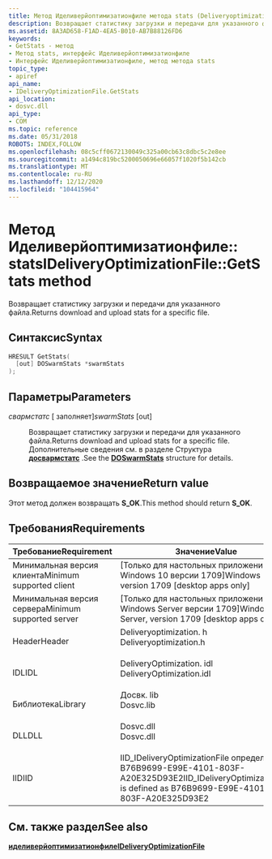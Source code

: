 ```yaml
---
title: Метод Иделиверйоптимизатионфиле метода stats (Deliveryoptimization. h)
description: Возвращает статистику загрузки и передачи для указанного файла.
ms.assetid: 8A3AD658-F1AD-4EA5-B010-AB7B88126FD6
keywords:
- GetStats - метод
- Метод stats, интерфейс Иделиверйоптимизатионфиле
- Интерфейс Иделиверйоптимизатионфиле, метод метода stats
topic_type:
- apiref
api_name:
- IDeliveryOptimizationFile.GetStats
api_location:
- dosvc.dll
api_type:
- COM
ms.topic: reference
ms.date: 05/31/2018
ROBOTS: INDEX,FOLLOW
ms.openlocfilehash: 08c5cff0672130049c325a00cb63c8dbc5c2e8ee
ms.sourcegitcommit: a1494c819bc5200050696e66057f1020f5b142cb
ms.translationtype: MT
ms.contentlocale: ru-RU
ms.lasthandoff: 12/12/2020
ms.locfileid: "104415964"
---
```

# <a name="ideliveryoptimizationfilegetstats-method"></a><span data-ttu-id="c05b9-106">Метод Иделиверйоптимизатионфиле:: stats</span><span class="sxs-lookup"><span data-stu-id="c05b9-106">IDeliveryOptimizationFile::GetStats method</span></span>

<span data-ttu-id="c05b9-107">Возвращает статистику загрузки и передачи для указанного файла.</span><span class="sxs-lookup"><span data-stu-id="c05b9-107">Returns download and upload stats for a specific file.</span></span>

## <a name="syntax"></a><span data-ttu-id="c05b9-108">Синтаксис</span><span class="sxs-lookup"><span data-stu-id="c05b9-108">Syntax</span></span>


```C++
HRESULT GetStats(
  [out] DOSwarmStats *swarmStats
);
```



## <a name="parameters"></a><span data-ttu-id="c05b9-109">Параметры</span><span class="sxs-lookup"><span data-stu-id="c05b9-109">Parameters</span></span>

<dl> <dt>

<span data-ttu-id="c05b9-110">*свармстатс* \[ заполняет\]</span><span class="sxs-lookup"><span data-stu-id="c05b9-110">*swarmStats* \[out\]</span></span>
</dt> <dd>

<span data-ttu-id="c05b9-111">Возвращает статистику загрузки и передачи для указанного файла.</span><span class="sxs-lookup"><span data-stu-id="c05b9-111">Returns download and upload stats for a specific file.</span></span> <span data-ttu-id="c05b9-112">Дополнительные сведения см. в разделе Структура [**досвармстатс**](doswarmstats.md) .</span><span class="sxs-lookup"><span data-stu-id="c05b9-112">See the [**DOSwarmStats**](doswarmstats.md) structure for details.</span></span>

</dd> </dl>

## <a name="return-value"></a><span data-ttu-id="c05b9-113">Возвращаемое значение</span><span class="sxs-lookup"><span data-stu-id="c05b9-113">Return value</span></span>

<span data-ttu-id="c05b9-114">Этот метод должен возвращать **S_OK**.</span><span class="sxs-lookup"><span data-stu-id="c05b9-114">This method should return **S_OK**.</span></span>

## <a name="requirements"></a><span data-ttu-id="c05b9-115">Требования</span><span class="sxs-lookup"><span data-stu-id="c05b9-115">Requirements</span></span>



| <span data-ttu-id="c05b9-116">Требование</span><span class="sxs-lookup"><span data-stu-id="c05b9-116">Requirement</span></span> | <span data-ttu-id="c05b9-117">Значение</span><span class="sxs-lookup"><span data-stu-id="c05b9-117">Value</span></span> |
|-------------------------------------|-----------------------------------------------------------------------------------------------------|
| <span data-ttu-id="c05b9-118">Минимальная версия клиента</span><span class="sxs-lookup"><span data-stu-id="c05b9-118">Minimum supported client</span></span><br/> | <span data-ttu-id="c05b9-119">\[Только для настольных приложений Windows 10 версии 1709\]</span><span class="sxs-lookup"><span data-stu-id="c05b9-119">Windows 10, version 1709 \[desktop apps only\]</span></span><br/>                                           |
| <span data-ttu-id="c05b9-120">Минимальная версия сервера</span><span class="sxs-lookup"><span data-stu-id="c05b9-120">Minimum supported server</span></span><br/> | <span data-ttu-id="c05b9-121">\[Только для настольных приложений Windows Server версии 1709\]</span><span class="sxs-lookup"><span data-stu-id="c05b9-121">Windows Server, version 1709 \[desktop apps only\]</span></span><br/>                                       |
| <span data-ttu-id="c05b9-122">Header</span><span class="sxs-lookup"><span data-stu-id="c05b9-122">Header</span></span><br/>                   | <dl> <span data-ttu-id="c05b9-123"><dt>Deliveryoptimization. h</dt></span><span class="sxs-lookup"><span data-stu-id="c05b9-123"><dt>Deliveryoptimization.h</dt></span></span> </dl>   |
| <span data-ttu-id="c05b9-124">IDL</span><span class="sxs-lookup"><span data-stu-id="c05b9-124">IDL</span></span><br/>                      | <dl> <span data-ttu-id="c05b9-125"><dt>DeliveryOptimization. idl</dt></span><span class="sxs-lookup"><span data-stu-id="c05b9-125"><dt>DeliveryOptimization.idl</dt></span></span> </dl> |
| <span data-ttu-id="c05b9-126">Библиотека</span><span class="sxs-lookup"><span data-stu-id="c05b9-126">Library</span></span><br/>                  | <dl> <span data-ttu-id="c05b9-127"><dt>Досвк. lib</dt></span><span class="sxs-lookup"><span data-stu-id="c05b9-127"><dt>Dosvc.lib</dt></span></span> </dl>                |
| <span data-ttu-id="c05b9-128">DLL</span><span class="sxs-lookup"><span data-stu-id="c05b9-128">DLL</span></span><br/>                      | <dl> <span data-ttu-id="c05b9-129"><dt>Dosvc.dll</dt></span><span class="sxs-lookup"><span data-stu-id="c05b9-129"><dt>Dosvc.dll</dt></span></span> </dl>                |
| <span data-ttu-id="c05b9-130">IID</span><span class="sxs-lookup"><span data-stu-id="c05b9-130">IID</span></span><br/>                      | <span data-ttu-id="c05b9-131">IID_IDeliveryOptimizationFile определен как B76B9699-E99E-4101-803F-A20E325D93E2</span><span class="sxs-lookup"><span data-stu-id="c05b9-131">IID_IDeliveryOptimizationFile is defined as B76B9699-E99E-4101-803F-A20E325D93E2</span></span><br/>        |



## <a name="see-also"></a><span data-ttu-id="c05b9-132">См. также раздел</span><span class="sxs-lookup"><span data-stu-id="c05b9-132">See also</span></span>

<dl> <dt>

[<span data-ttu-id="c05b9-133">**иделиверйоптимизатионфиле**</span><span class="sxs-lookup"><span data-stu-id="c05b9-133">**IDeliveryOptimizationFile**</span></span>](ideliveryoptimizationfile.md)
</dt> </dl>

 

 





